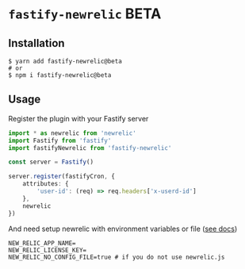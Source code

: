 # `fastify-newrelic` BETA
## Installation

```shell
$ yarn add fastify-newrelic@beta
# or
$ npm i fastify-newrelic@beta
```

## Usage

Register the plugin with your Fastify server

```ts
import * as newrelic from 'newrelic'
import Fastify from 'fastify'
import fastifyNewrelic from 'fastify-newrelic'

const server = Fastify()

server.register(fastifyCron, {
    attributes: {
        'user-id': (req) => req.headers['x-userd-id']
    },
    newrelic
})
```
And need setup newrelic with environment variables or file ([see docs](https://docs.newrelic.com/docs/agents/nodejs-agent/installation-configuration/nodejs-agent-configuration))
```
NEW_RELIC_APP_NAME=
NEW_RELIC_LICENSE_KEY=
NEW_RELIC_NO_CONFIG_FILE=true # if you do not use newrelic.js
```
